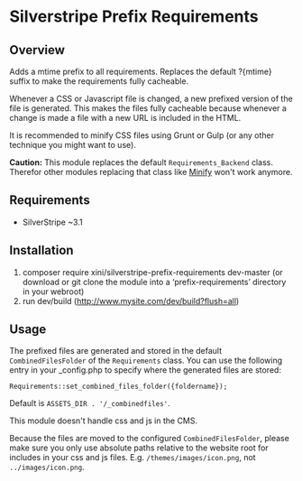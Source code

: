 # Silverstripe Prefix Requirements

## Overview

Adds a mtime prefix to all requirements. Replaces the default ?{mtime} suffix to make the requirements fully cacheable.

Whenever a CSS or Javascript file is changed, a new prefixed version of the file is generated. This makes the files fully cacheable because whenever a change is made a file with a new URL is included in the HTML.

It is recommended to minify CSS files using Grunt or Gulp (or any other technique you might want to use). 

**Caution:** This module replaces the default `Requirements_Backend` class. Therefor other modules replacing that class like [Minify](https://github.com/nathancox/silverstripe-minify) won't work anymore.

## Requirements

* SilverStripe ~3.1

## Installation

1. composer require xini/silverstripe-prefix-requirements dev-master (or download or git clone the module into a ‘prefix-requirements’ directory in your webroot)
2. run dev/build (http://www.mysite.com/dev/build?flush=all)

## Usage

The prefixed files are generated and stored in the default `CombinedFilesFolder` of the `Requirements` class. You can use the following entry in your _config.php to specify where the generated files are stored:

```
Requirements::set_combined_files_folder({foldername});
``` 

Default is `ASSETS_DIR . '/_combinedfiles'`.

This module doesn't handle css and js in the CMS. 

Because the files are moved to the configured `CombinedFilesFolder`, please make sure you only use absolute paths relative to the website root for includes in your css and js files. E.g. `/themes/images/icon.png`, not `../images/icon.png`.
